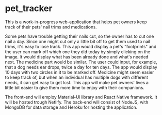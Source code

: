 # pet_tracker
This is a work-in-progress web-application that helps pet owners keep track of their pets' nail trims and medications.

Some pets have trouble getting their nails cut, so the owner has to cut one nail a day. Since one might cut only a little bit off to get them used to nail trims, it's easy to lose track. This app would display a pet's "footprints" and the user can mark off which one they did today by simply clicking on the image. It would display what has been already done and what's needed next.
The medicine part would be similar. The user could input, for example, that a dog needs ear drops, twice a day for ten days. The app would display 10 days with two circles in it to be marked off.
Medicine might seem easier to keep track of, but when an individual has multiple dogs with different needs, it can get easy to get lost. 
This app will make pet owners' lives a little bit easier to give them more time to enjoy with their companions.

The front-end will employ Material-UI library and React Native framework. It will be hosted trough Netlify.
The back-end will consist of NodeJS, with MongoDB for data storage and Heroku for hosting the application. 
